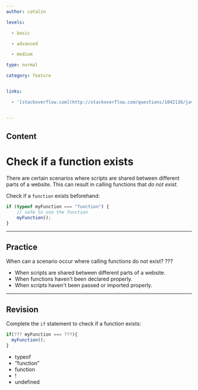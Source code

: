 ```yaml
---
author: catalin

levels:

  - basic

  - advanced

  - medium

type: normal

category: feature


links:

  - '[stackoverflow.com](http://stackoverflow.com/questions/1042138/javascript-check-if-function-exists){website}'


---
```

## Content
# Check if a function exists

There are certain scenarios where scripts are shared between different parts of a website. This can result in calling functions that *do not exist*. 

Check if a `function` exists beforehand:
```javascript
if (typeof myFunction === "function") { 
    // safe to use the function
    myFunction();
}

```

---
## Practice

When can a scenario occur where calling functions do not exist? ???


* When scripts are shared between different parts of a website.
* When functions haven't been declared properly.
* When scripts haven't been passed or imported properly.

---
## Revision

Complete the `if` statement to check if a function exists:
```javascript
if(??? myFunction === ???){
  myFunction();
}
```

* typeof
* ”function”
* function
* !
* undefined

